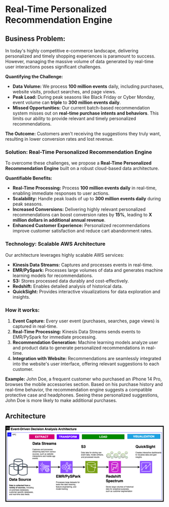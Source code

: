 # **Real-Time Personalized Recommendation Engine**

## **Business Problem:**

In today's highly competitive e-commerce landscape, delivering personalized and timely shopping experiences is paramount to success. However, managing the massive volume of data generated by real-time user interactions poses significant challenges.

**Quantifying the Challenge:**

* **Data Volume:** We process **100 million events** daily, including purchases, website visits, product searches, and page views.
* **Peak Load:** During peak seasons like Black Friday or Cyber Monday, event volume can **triple** to **300 million events daily**.
* **Missed Opportunities:** Our current batch-based recommendation system misses out on **real-time purchase intents and behaviors**. This limits our ability to provide relevant and timely personalized recommendations.

**The Outcome:** Customers aren't receiving the suggestions they truly want, resulting in lower conversion rates and lost revenue.

### **Solution: Real-Time Personalized Recommendation Engine**

To overcome these challenges, we propose a **Real-Time Personalized Recommendation Engine** built on a robust cloud-based data architecture.

**Quantifiable Benefits:**

* **Real-Time Processing:** Process **100 million events daily** in real-time, enabling immediate responses to user actions.
* **Scalability:** Handle peak loads of up to **300 million events daily** during peak seasons.
* **Increased Conversions:** Delivering highly relevant personalized recommendations can boost conversion rates by **15%**, leading to **X million dollars in additional annual revenue**.
* **Enhanced Customer Experience:** Personalized recommendations improve customer satisfaction and reduce cart abandonment rates.

### **Technology: Scalable AWS Architecture**

Our architecture leverages highly scalable AWS services:

* **Kinesis Data Streams:** Captures and processes events in real-time.
* **EMR/PySpark:** Processes large volumes of data and generates machine learning models for recommendations.
* **S3:** Stores processed data durably and cost-effectively.
* **Redshift:** Enables detailed analysis of historical data.
* **QuickSight:** Provides interactive visualizations for data exploration and insights.

### **How it works:**

1. **Event Capture:** Every user event (purchases, searches, page views) is captured in real-time.
2. **Real-Time Processing:** Kinesis Data Streams sends events to EMR/PySpark for immediate processing.
3. **Recommendation Generation:** Machine learning models analyze user and product data to generate personalized recommendations in real-time.
4. **Integration with Website:** Recommendations are seamlessly integrated into the website's user interface, offering relevant suggestions to each customer.

**Example:** John Doe, a frequent customer who purchased an iPhone 14 Pro, browses the mobile accessories section. Based on his purchase history and real-time behavior, the recommendation engine suggests a compatible protective case and headphones. Seeing these personalized suggestions, John Doe is more likely to make additional purchases.



## Architecture
![image](https://github.com/diegovillatoromx/e-commerce-analytics-pipeline/blob/main/event.driven-analysis.png)
